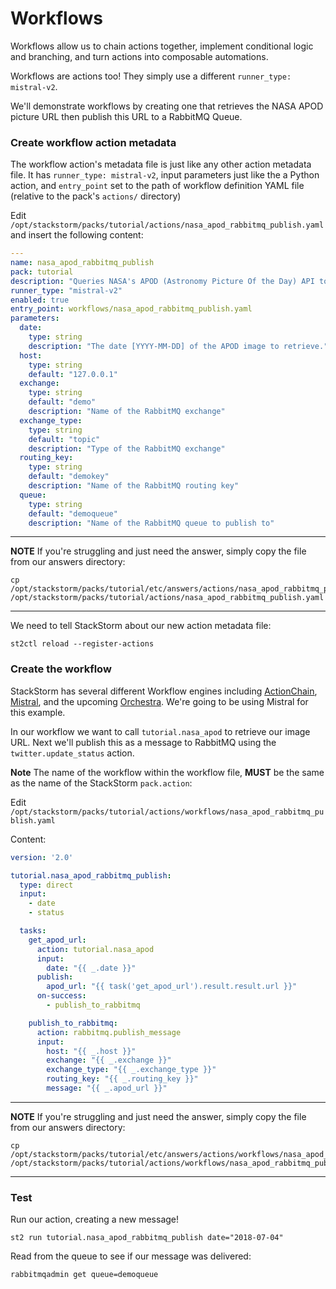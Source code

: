 # Workflows

Workflows allow us to chain actions together, implement conditional logic and branching, and 
turn actions into composable automations.

Workflows are actions too! They simply use a different `runner_type: mistral-v2`.

We'll demonstrate workflows by creating one that retrieves the NASA APOD picture URL
then publish this URL to a RabbitMQ Queue.

### Create workflow action metadata

The workflow action's metadata file is just like any other action metadata file. It
has `runner_type: mistral-v2`, input parameters just like the a Python action,
and `entry_point` set to the path of workflow definition YAML file (relative to
the pack's `actions/` directory)

Edit `/opt/stackstorm/packs/tutorial/actions/nasa_apod_rabbitmq_publish.yaml` and insert
the following content:

``` yaml
---
name: nasa_apod_rabbitmq_publish
pack: tutorial
description: "Queries NASA's APOD (Astronomy Picture Of the Day) API to get the link to the picture of the day, then publishes that link to a RabbitMQ queue"
runner_type: "mistral-v2"
enabled: true
entry_point: workflows/nasa_apod_rabbitmq_publish.yaml
parameters:
  date:
    type: string
    description: "The date [YYYY-MM-DD] of the APOD image to retrieve."
  host:
    type: string
    default: "127.0.0.1"
  exchange:
    type: string
    default: "demo"
    description: "Name of the RabbitMQ exchange"
  exchange_type:
    type: string
    default: "topic"
    description: "Type of the RabbitMQ exchange"
  routing_key:
    type: string
    default: "demokey"
    description: "Name of the RabbitMQ routing key"
  queue:
    type: string
    default: "demoqueue"
    description: "Name of the RabbitMQ queue to publish to"
```

-----------
**NOTE** 
If you're struggling and just need the answer, simply copy the file from our
answers directory:
```shell
cp /opt/stackstorm/packs/tutorial/etc/answers/actions/nasa_apod_rabbitmq_publish.yaml /opt/stackstorm/packs/tutorial/actions/nasa_apod_rabbitmq_publish.yaml
```
-----------

We need to tell StackStorm about our new action metadata file:

```shell
st2ctl reload --register-actions
```

### Create the workflow

StackStorm has several different Workflow engines including 
[ActionChain](https://docs.stackstorm.com/actionchain.html), 
[Mistral](https://docs.stackstorm.com/mistral.html),
and the upcoming [Orchestra](https://github.com/StackStorm/orchestra).
We're going to be using Mistral for this example.

In our workflow we want to call `tutorial.nasa_apod` to retrieve our image URL.
Next we'll publish this as a message to RabbitMQ using the `twitter.update_status` action.

**Note** The name of the workflow within the workflow file, **MUST** be the same
as the name of the StackStorm `pack.action`:

Edit `/opt/stackstorm/packs/tutorial/actions/workflows/nasa_apod_rabbitmq_publish.yaml`

Content:

``` yaml
version: '2.0'

tutorial.nasa_apod_rabbitmq_publish:
  type: direct
  input:
    - date
    - status

  tasks:
    get_apod_url:
      action: tutorial.nasa_apod
      input:
        date: "{{ _.date }}"
      publish:
        apod_url: "{{ task('get_apod_url').result.result.url }}"
      on-success:
        - publish_to_rabbitmq

    publish_to_rabbitmq:
      action: rabbitmq.publish_message
      input:
        host: "{{ _.host }}"
        exchange: "{{ _.exchange }}"
        exchange_type: "{{ _.exchange_type }}"
        routing_key: "{{ _.routing_key }}"
        message: "{{ _.apod_url }}"
```

-----------
**NOTE** 
If you're struggling and just need the answer, simply copy the file from our
answers directory:
```shell
cp /opt/stackstorm/packs/tutorial/etc/answers/actions/workflows/nasa_apod_rabbitmq_publish.yaml /opt/stackstorm/packs/tutorial/actions/workflows/nasa_apod_rabbitmq_publish.yaml
```
-----------

### Test

Run our action, creating a new message!

``` shell
st2 run tutorial.nasa_apod_rabbitmq_publish date="2018-07-04"
```

Read from the queue to see if our message was delivered:

```shell
rabbitmqadmin get queue=demoqueue
```
